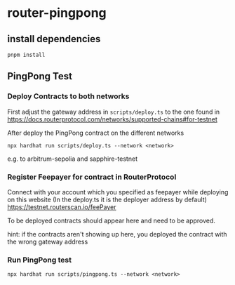 # router-pingpong

## install dependencies
```shell
pnpm install 
```

## PingPong Test

### Deploy Contracts to both networks
First adjust the gateway address in `scripts/deploy.ts` to the one found in https://docs.routerprotocol.com/networks/supported-chains#for-testnet

After deploy the PingPong contract on the different networks

```shell
npx hardhat run scripts/deploy.ts --network <network>
```
e.g. to arbitrum-sepolia and sapphire-testnet

### Register Feepayer for contract in RouterProtocol
Connect with your account which you specified as feepayer while deploying on this website
(In the deploy.ts it is the deployer address by default)
https://testnet.routerscan.io/feePayer

To be deployed contracts should appear here and need to be approved.

hint: if the contracts aren't showing up here, you deployed the contract with the wrong gateway address

### Run PingPong test

```shell
npx hardhat run scripts/pingpong.ts --network <network>
```

